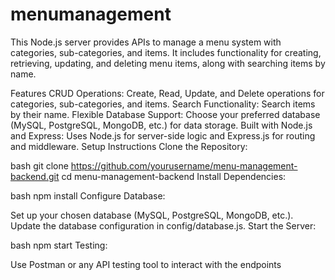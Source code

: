 # menumanagement
This Node.js server provides APIs to manage a menu system with categories, sub-categories, and items. It includes functionality for creating, retrieving, updating, and deleting menu items, along with searching items by name.

Features
CRUD Operations: Create, Read, Update, and Delete operations for categories, sub-categories, and items.
Search Functionality: Search items by their name.
Flexible Database Support: Choose your preferred database (MySQL, PostgreSQL, MongoDB, etc.) for data storage.
Built with Node.js and Express: Uses Node.js for server-side logic and Express.js for routing and middleware.
Setup Instructions
Clone the Repository:

bash
git clone https://github.com/yourusername/menu-management-backend.git
cd menu-management-backend
Install Dependencies:

bash
npm install
Configure Database:

Set up your chosen database (MySQL, PostgreSQL, MongoDB, etc.).
Update the database configuration in config/database.js.
Start the Server:

bash
npm start
Testing:

Use Postman or any API testing tool to interact with the endpoints
